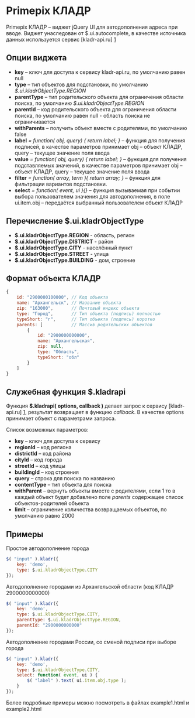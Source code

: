 Primepix КЛАДР
==============

Primepix КЛАДР – виджет jQuery UI для автодополнения адреса при вводе.
Виджет унаследован от $.ui.autocomplete, в качестве источника данных используется сервис [kladr-api.ru] [1]


Опции виджета
-------------

* **key** – ключ для доступа к сервису kladr-api.ru, по умолчанию равен null
* **type** – тип объектов для подстановки, по умолчанию *$.ui.kladrObjectType.REGION*
* **parentType** – тип родительского объекта для ограничения области поиска, по умолчанию *$.ui.kladrObjectType.REGION*
* **parentId** – код родительского объекта для ограничения области поиска, по умолчанию равен null - область поиска не ограничивается
* **withParents** – получить объект вместе с родителями, по умолчанию false
* **label** *= function( obj, query) { return label; }* – функция для получения подписей, в качестве параметров принимает obj – объект КЛАДР, query – текущее значение поля ввода
* **value** *= function( obj, query) { return label; }* – функция для получения подставляемых значений, в качестве параметров принимает obj – объект КЛАДР, query – текущее значение поля ввода
* **filter** *= function( array, term ){ return array; }* – функция для фильтрации вариантов подстановки.
* **select** *= function( event, ui ){}* – функция вызываемая при событии выбора пользователем значения для автодополнения, в поле ui.item.obj – передаётся выбранный пользователем объект КЛАДР


Перечисление $.ui.kladrObjectType
---------------------------------

* **$.ui.kladrObjectType.REGION**  -  область, регион
* **$.ui.kladrObjectType.DISTRICT**  -  район
* **$.ui.kladrObjectType.CITY**  -  населённый пункт
* **$.ui.kladrObjectType.STREET**  -  улица
* **$.ui.kladrObjectType.BUILDING** -  дом, строение


Формат объекта КЛАДР
--------------------

`````javascript
{
	id: "2900000100000", // Код объекта
	name: "Архангельск", // Название объекта
	zip: "163000",       // Почтовый индекс объекта
	type: "Город",       // Тип объекта (подпись) полностью
	typeShort: "г",      // Тип объекта (подпись) коротко
	parents: [           // Массив родительских объектов
		{
			id: "2900000000000",
			name: "Архангельская",
			zip: null,
			type: "Область",
			typeShort: "обл"
		}
	]
}
`````


Служебная функция $.kladrapi
----------------------------

Функция **$.kladrapi( options, callback )** делает запрос  к сервису [kladr-api.ru] [1], результат возвращает в функцию *callback*. В качестве options принимает объект с параметрами запроса. 

Список возможных параметров:
* **key** – ключ для доступа к сервису
* **regionId** – код региона
* **districtId** – код района
* **cityId** – код города
* **streetId** – код улицы
* **buildingId** – код строения
* **query** – строка для поиска по названию
* **contentType** – тип объекта для поиска
* **withParent** – вернуть объекты вместе с родителями, если 1 то в каждый объект будет добавлено поле *parents* содержащее список объектов-родителей объекта
* **limit** – ограничение количества возвращаемых объектов, по умолчанию равно 2000


Примеры
-------

Простое автодополнение города

`````javascript
$( "input" ).kladr({
	key: 'demo',
	type: $.ui.kladrObjectType.CITY
});
`````

Автодополнение городами из Архангельской области (код КЛАДР 2900000000000)

`````javascript
$( "input" ).kladr({
	key: 'demo',
	type: $.ui.kladrObjectType.CITY,
	parentType: $.ui.kladrObjectType.REGION,
	parentId: "2900000000000"
});
`````


Автодополнение городами России, со сменой подписи при выборе города

`````javascript
$( "input" ).kladr({
	key: 'demo',
	type: $.ui.kladrObjectType.CITY,
	select: function( event, ui ) {
		$( "label" ).text( ui.item.obj.type );
	}
});
`````

Более подробные примеры можно посмотреть в файлах example1.html и example2.html


[1]: http://kladr-api.ru/        "КЛАДР API"